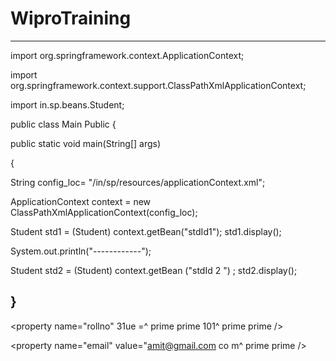 # WiproTraining
--------
import org.springframework.context.ApplicationContext;

import org.springframework.context.support.ClassPathXmlApplicationContext;

import in.sp.beans.Student;

public class Main Public {

public static void main(String[] args)

{

String config_loc= "/in/sp/resources/applicationContext.xml";

ApplicationContext context = new ClassPathXmlApplicationContext(config_loc);

Student std1 = (Student) context.getBean("stdId1"); std1.display();

System.out.println("------------");

Student std2 = (Student) context.getBean ("stdId 2 ") ; std2.display();

}
----------
<bean class="in.sp.beans.Student" id="stdId1">

<property name="name" value="Deepak" />

<property name="rollno" 31ue =^ prime prime 101^ prime prime />

<property name="email" value="deepak@gmail.com" />

</bean>

<bean class="in.sp.beans.Student" id="stdId2">

<property name="name" value="Amit" /> <property name="rollno" value=" 102 "/>

<property name="email" value="amit@gmail.com co m^ prime prime />

</bean>
